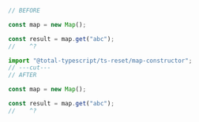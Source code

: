 ```ts twoslash
// BEFORE

const map = new Map();

const result = map.get("abc");
//    ^?
```

```ts twoslash
import "@total-typescript/ts-reset/map-constructor";
// ---cut---
// AFTER

const map = new Map();

const result = map.get("abc");
//    ^?
```
